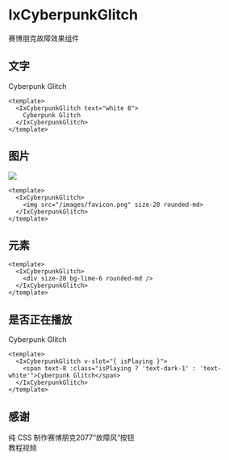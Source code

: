# IxCyberpunkGlitch

赛博朋克故障效果组件

## 文字

<div p-4 rounded-md bg-slate-950>
  <IxCyberpunkGlitch text="white 8">Cyberpunk Glitch</IxCyberpunkGlitch>
</div>

```vue
<template>
  <IxCyberpunkGlitch text="white 8">
    Cyberpunk Glitch
  </IxCyberpunkGlitch>
</template>
```

## 图片

<div>
  <IxCyberpunkGlitch>
    <img src="/images/favicon.png" size-20 rounded-md />
  </IxCyberpunkGlitch>
</div>

```vue
<template>
  <IxCyberpunkGlitch>
    <img src="/images/favicon.png" size-20 rounded-md>
  </IxCyberpunkGlitch>
</template>
```

## 元素

<div>
  <IxCyberpunkGlitch>
    <div size-20 bg-lime-6 rounded-md />
  </IxCyberpunkGlitch>
</div>

```vue
<template>
  <IxCyberpunkGlitch>
    <div size-20 bg-lime-6 rounded-md />
  </IxCyberpunkGlitch>
</template>
```

## 是否正在播放

<div p-4 rounded-md bg-slate-950>
  <IxCyberpunkGlitch v-slot="{ isPlaying }">
    <span text-8 :class="isPlaying ? 'text-dark-1' : 'text-white'">Cyberpunk Glitch</span>
  </IxCyberpunkGlitch>
</div>

```vue
<template>
  <IxCyberpunkGlitch v-slot="{ isPlaying }">
    <span text-8 :class="isPlaying ? 'text-dark-1' : 'text-white'">Cyberpunk Glitch</span>
  </IxCyberpunkGlitch>
</template>
```

## 感谢

<div fyc flex-wrap>
  <div>纯 CSS 制作赛博朋克2077“故障风”按钮</div>

  <IxIconText :preset="IconTextPreset.Bilibili" href="BV15A411s7cX">
    教程视频
  </IxIconText>
</div>

<script setup>
import { IconTextPreset } from '@introxd/components'
</script>
